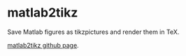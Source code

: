 matlab2tikz
===========

Save Matlab figures as tikzpictures and render them in TeX.

[matlab2tikz github page](https://github.com/matlab2tikz/matlab2tikz).
